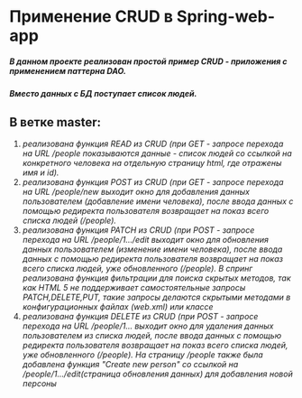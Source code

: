 # Применение CRUD в Spring-web-app

##### В данном проекте реализован простой пример CRUD - приложения с применением паттерна DAO.

##### Вместо данных с БД поступает список людей.

## В ветке master:

1. *реализована функция READ из CRUD (при GET - запросе перехода на URL /people показываются данные - список людей со
   ссылкой на конкретного человека на отдельную страницу html, где отражены имя и id).*
2. *реализована функция POST из CRUD (при GET - запросе перехода на URL /people/new выходит окно для добавления
   данных пользователем (добавление имени человека), после ввода данных с помощью редиректа пользователя возвращает на
   показ всего списка людей (/people).*
3. *реализована функция PATCH из CRUD (при POST - запросе перехода на URL /people/1.../edit выходит окно для обновления
   данных пользователем (изменение имени человека), после ввода данных с помощью редиректа пользователя возвращает на
   показ всего списка людей, уже обновленного (/people). В спринг реализована функция фильтрации для поиска скрытых
   методов, так как HTML 5 не поддерживает самостоятельные запросы PATCH,DELETE,PUT, такие запросы делаются скрытыми
   методами в конфигурационных файлах (web.xml) или классе*
4. *реализована функция DELETE из CRUD (при POST - запросе перехода на URL /people/1... выходит окно для удаления
   данных пользователем из списка людей, после ввода данных с помощью редиректа пользователя возвращает на
   показ всего списка людей, уже обновленного (/people). На страницу /people также была добавлена функция "Create new
   person" со ссылкой на /people/1.../edit(страница обновления данных) для добавления новой персоны*